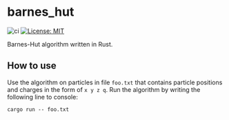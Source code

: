 # barnes_hut
![ci](https://github.com/dannasman/barnes_hut/actions/workflows/rust.yml/badge.svg)
[![License: MIT](https://img.shields.io/badge/License-MIT-green.svg)](https://opensource.org/licenses/MIT)

Barnes-Hut algorithm written in Rust.

## How to use
Use the algorithm on particles in file `foo.txt` that contains particle positions and charges in the form of `x y z q`. Run the algorithm by writing the following line to console:
```
cargo run -- foo.txt
```
